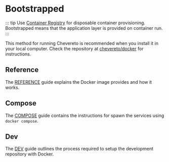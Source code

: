 # Bootstrapped

::: tip
Use [Container Registry](../../setup/container/registry.md) for disposable container provisioning. Bootstrapped means that the application layer is provided on container run.
:::

This method for running Chevereto is recommended when you install it in your local computer. Check the repository at [chevereto/docker](https://github.com/chevereto/docker) for instructions.

## Reference

The [REFERENCE](https://github.com/chevereto/docker/blob/3.20/docs/REFERENCE.md) guide explains the Docker image provides and how it works.

## Compose

The [COMPOSE](https://github.com/chevereto/docker/blob/3.20/docs/COMPOSE.md) guide contains the instructions for spawn the services using `docker compose`.

## Dev

The [DEV](https://github.com/chevereto/docker/blob/3.20/docs/DEV.md) guide outlines the process required to setup the development repository with Docker.
